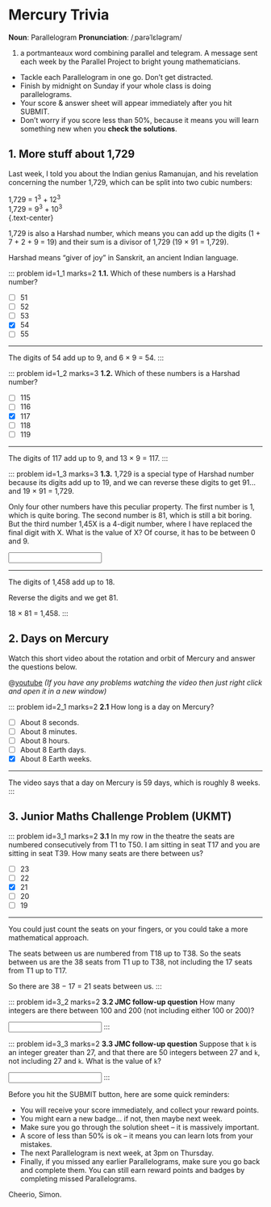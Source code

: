 # Mercury Trivia

<div class="dictionary">

__Noun__: Parallelogram
__Pronunciation__: /ˌparəˈlɛləɡram/

1. a portmanteaux word combining parallel and telegram. A message sent each
week by the Parallel Project to bright young mathematicians.

</div>

*	Tackle each Parallelogram in one go. Don’t get distracted.
*	Finish by midnight on Sunday if your whole class is doing parallelograms.
*	Your score & answer sheet will appear immediately after you hit SUBMIT.
*	Don’t worry if you score less than 50%, because it means you will learn something new when you __check the solutions__.


## 1. More stuff about 1,729

Last week, I told you about the Indian genius Ramanujan, and his revelation concerning the number 1,729, which can be split into two cubic numbers:

1,729 = 1<sup>3</sup> + 12<sup>3</sup>  
1,729 = 9<sup>3</sup> + 10<sup>3</sup>  
{.text-center}

1,729 is also a Harshad number, which means you can add up the digits (1 + 7 + 2 + 9 = 19) and their sum is a divisor of 1,729 (19 × 91 = 1,729).  

Harshad means “giver of joy” in Sanskrit, an ancient Indian language.

::: problem id=1_1 marks=2
__1.1.__ Which of these numbers is a Harshad number?

* [ ] 51
* [ ] 52
* [ ] 53
* [x] 54
* [ ] 55

---

The digits of 54 add up to 9, and 6 × 9 = 54.
:::

::: problem id=1_2 marks=3
__1.2.__ Which of these numbers is a Harshad number?

* [ ] 115
* [ ] 116
* [x] 117
* [ ] 118
* [ ] 119

---

The digits of 117 add up to 9, and 13 × 9 = 117.
:::

::: problem id=1_3 marks=3
__1.3.__ 1,729 is a special type of Harshad number because its digits add up to 19, and we can reverse these digits to get 91... and 19 × 91 = 1,729.

Only four other numbers have this peculiar property. The first number is 1, which is quite boring. The second number is 81, which is still a bit boring. But the third number 1,45X is a 4-digit number, where I have replaced the final digit with X. What is the value of X? Of course, it has to be between 0 and 9.

<input type="number" solution="8"/>

---

The digits of 1,458 add up to 18.  

Reverse the digits and we get 81.  

18 × 81 = 1,458.
:::


## 2.	Days on Mercury

Watch this short video about the rotation and orbit of Mercury and answer the questions below.

@[youtube](OJrl733eyfY?rel=0) _(If you have any problems watching the video then just right click and open it in a new window)_

::: problem id=2_1 marks=2
__2.1__ How long is a day on Mercury?

* [ ] About 8 seconds.
* [ ] About 8 minutes.
* [ ] About 8 hours.
* [ ] About 8 Earth days.
* [x] About 8 Earth weeks.

---

The video says that a day on Mercury is 59 days, which is roughly 8 weeks.
:::


## 3.	Junior Maths Challenge Problem (UKMT)
<!--- (2014) Q3 --->

::: problem id=3_1 marks=2
__3.1__ In my row in the theatre the seats are numbered consecutively from T1 to T50. I am sitting
in seat T17 and you are sitting in seat T39. How many seats are there between us?

* [ ] 23
* [ ] 22
* [x] 21
* [ ] 20
* [ ] 19

---

You could just count the seats on your fingers, or you could take a more mathematical approach.

The seats between us are numbered from T18 up to T38. So the seats between us are the 38 seats from T1 up to T38, not including the 17 seats from T1 up to T17.  

So there are 38 − 17 = 21 seats between us.
:::

::: problem id=3_2 marks=2
__3.2 JMC follow-up question__ How many integers are there between 100 and 200 (not including either 100 or 200)?

<input type="number" solution="99"/>
:::

::: problem id=3_3 marks=2
__3.3 JMC follow-up question__ Suppose that `k` is an integer greater than 27, and that there are 50 integers between 27
and `k`, not including 27 and `k`. What is the value of `k`?

<input type="number" solution="78"/>
:::


Before you hit the SUBMIT button, here are some quick reminders:

*	You will receive your score immediately, and collect your reward points.
*	You might earn a new badge... if not, then maybe next week.
*	Make sure you go through the solution sheet – it is massively important.
*	A score of less than 50% is ok – it means you can learn lots from your mistakes.
*	The next Parallelogram is next week, at 3pm on Thursday.
*	Finally, if you missed any earlier Parallelograms, make sure you go back and complete them. You can still earn reward points and badges by completing missed Parallelograms.

Cheerio,
Simon.
